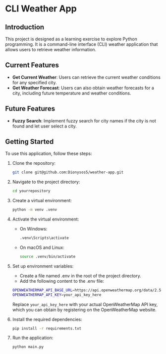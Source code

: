 # CLI Weather App

## Introduction

This project is designed as a learning exercise to explore Python programming. It is a command-line interface (CLI) weather application that allows users to retrieve weather information.

## Current Features

- **Get Current Weather**: Users can retrieve the current weather conditions for any specified city.
- **Get Weather Forecast**: Users can also obtain weather forecasts for a city, including future temperature and weather conditions.

## Future Features

- **Fuzzy Search**: Implement fuzzy search for city names if the city is not found and let user select a city.

## Getting Started

To use this application, follow these steps:

1. Clone the repository:
   ```bash
   git clone git@github.com:Dionysos5/weather-app.git
   ```
2. Navigate to the project directory:
   ```bash
   cd yourrepository
   ```
3. Create a virtual environment:
   ```bash
   python -m venv .venv
   ```
4. Activate the virtual environment:
   - On Windows:
     ```bash
     .venv\Scripts\activate
     ```
   - On macOS and Linux:
     ```bash
     source .venv/bin/activate
     ```
5. Set up environment variables:

   - Create a file named .env in the root of the project directory.
   - Add the following content to the .env file:

   ```bash
   OPENWEATHERMAP_API_BASE_URL=https://api.openweathermap.org/data/2.5
   OPENWEATHERMAP_API_KEY=your_api_key_here
   ```

   Replace `your_api_key_here` with your actual OpenWeatherMap API key, which you can obtain by registering on the OpenWeatherMap website.

6. Install the required dependencies:
   ```bash
   pip install -r requirements.txt
   ```
7. Run the application:
   ```bash
   python main.py
   ```
